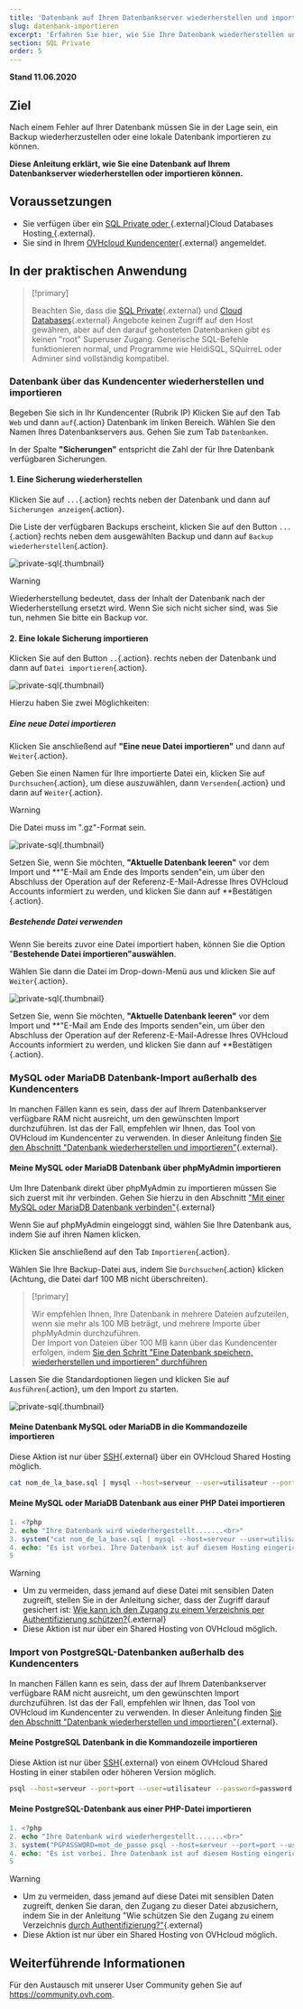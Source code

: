 ```yaml
---
title: 'Datenbank auf Ihrem Datenbankserver wiederherstellen und importieren'
slug: datenbank-importieren
excerpt: 'Erfahren Sie hier, wie Sie Ihre Datenbank wiederherstellen und importieren'
section: SQL Private
order: 5
---
```


**Stand 11.06.2020**

## Ziel

Nach einem Fehler auf Ihrer Datenbank müssen Sie in der Lage sein, ein Backup wiederherzustellen oder eine lokale Datenbank importieren zu können. 

**Diese Anleitung erklärt, wie Sie eine Datenbank auf Ihrem Datenbankserver wiederherstellen oder importieren können.**

## Voraussetzungen

- Sie verfügen über ein [SQL Private oder ](https://www.ovh.com/fr/hebergement-web/options-sql.xml){.external}Cloud Databases Hosting[ ](https://www.ovh.com/fr/cloud-databases){.external}.
- Sie sind in Ihrem [OVHcloud Kundencenter](https://www.ovh.com/auth/?action=gotomanager){.external} angemeldet.

## In der praktischen Anwendung

> [!primary]
>
> Beachten Sie, dass die [SQL Private](https://www.ovh.com/fr/hebergement-web/options-sql.xml){.external} und [Cloud Databases](https://www.ovh.com/fr/cloud-databases){.external} Angebote keinen Zugriff auf den Host gewähren, aber auf den darauf gehosteten Datenbanken gibt es keinen "root" Superuser Zugang. Generische SQL-Befehle funktionieren normal, und Programme wie HeidiSQL, SQuirreL oder Adminer sind vollständig kompatibel.
> 

### Datenbank über das Kundencenter wiederherstellen und importieren

Begeben Sie sich in Ihr Kundencenter (Rubrik IP) Klicken Sie auf den Tab `Web` und dann `auf`{.action} Datenbank im linken Bereich. Wählen Sie den Namen Ihres Datenbankservers aus. Gehen Sie zum Tab `Datenbanken`.

In der Spalte **"Sicherungen"** entspricht die Zahl der für Ihre Datenbank verfügbaren Sicherungen.

#### 1. Eine Sicherung wiederherstellen

Klicken Sie auf `...`{.action} rechts neben der Datenbank und dann auf `Sicherungen anzeigen`{.action}.

Die Liste der verfügbaren Backups erscheint, klicken Sie auf den Button `...`{.action} rechts neben dem ausgewählten Backup und dann auf `Backup wiederherstellen`{.action}.

![private-sql](images/private-sql-restore01.png){.thumbnail}

> [!warning]
>
> Wiederherstellung bedeutet, dass der Inhalt der Datenbank nach der Wiederherstellung ersetzt wird.
> Wenn Sie sich nicht sicher sind, was Sie tun, nehmen Sie bitte ein Backup vor.
> 

#### 2. Eine lokale Sicherung importieren

Klicken Sie auf den Button `..`{.action}. rechts neben der Datenbank und dann auf `Datei importieren`{.action}.

![private-sql](images/private-sql-import01.png){.thumbnail}

Hierzu haben Sie zwei Möglichkeiten:

#####  Eine neue Datei importieren

Klicken Sie anschließend auf **"Eine neue Datei importieren"** und dann auf `Weiter`{.action}.

Geben Sie einen Namen für Ihre importierte Datei ein, klicken Sie auf `Durchsuchen`{.action}, um diese auszuwählen, dann `Versenden`{.action} und dann auf `Weiter`{.action}.

> [!warning]
>
> Die Datei muss im ".gz"-Format sein.
> 

![private-sql](images/private-sql-import02.png){.thumbnail}

Setzen Sie, wenn Sie möchten, **"Aktuelle Datenbank leeren"** vor dem Import und **"E-Mail am Ende des Imports senden"ein, um über den Abschluss der Operation auf der Referenz-E-Mail-Adresse Ihres OVHcloud Accounts informiert zu werden, und klicken Sie dann auf **Bestätigen` `{.action}.

##### Bestehende Datei verwenden

Wenn Sie bereits zuvor eine Datei importiert haben, können Sie die Option "**Bestehende Datei importieren"auswählen**.

Wählen Sie dann die Datei im Drop-down-Menü aus und klicken Sie auf `Weiter`{.action}.

![private-sql](images/private-sql-import03.png){.thumbnail}

Setzen Sie, wenn Sie möchten, **"Aktuelle Datenbank leeren"** vor dem Import und **"E-Mail am Ende des Imports senden"ein, um über den Abschluss der Operation auf der Referenz-E-Mail-Adresse Ihres OVHcloud Accounts informiert zu werden, und klicken Sie dann auf **Bestätigen` `{.action}.

### MySQL oder MariaDB Datenbank-Import außerhalb des Kundencenters

In manchen Fällen kann es sein, dass der auf Ihrem Datenbankserver verfügbare RAM nicht ausreicht, um den gewünschten Import durchzuführen. Ist das der Fall, empfehlen wir Ihnen, das Tool von OVHcloud im Kundencenter zu verwenden. In dieser Anleitung finden [Sie den Abschnitt "Datenbank wiederherstellen und importieren"](./#sauvegarde-restauration-et-importation-depuis-lespace-client_1){.external}.


#### Meine MySQL oder MariaDB Datenbank über phpMyAdmin importieren
Um Ihre Datenbank direkt über phpMyAdmin zu importieren müssen Sie sich zuerst mit ihr verbinden. Gehen Sie hierzu in den Abschnitt ["Mit einer MySQL oder MariaDB Datenbank verbinden"](../tout-sur-le-sql-prive/#se-connecter-a-une-base-de-donnees-mysql-ou-mariadb){.external}

Wenn Sie auf phpMyAdmin eingeloggt sind, wählen Sie Ihre Datenbank aus, indem Sie auf ihren Namen klicken.

Klicken Sie anschließend auf den Tab `Importieren`{.action}.

Wählen Sie Ihre Backup-Datei aus, indem Sie `Durchsuchen`{.action} klicken (Achtung, die Datei darf 100 MB nicht überschreiten).

> [!primary]
>
> Wir empfehlen Ihnen, Ihre Datenbank in mehrere Dateien aufzuteilen, wenn sie mehr als 100 MB beträgt, und mehrere Importe über phpMyAdmin durchzuführen.<br>
> Der Import von Dateien über 100 MB kann über das Kundencenter erfolgen, indem [Sie den Schritt "Eine Datenbank speichern, wiederherstellen und importieren" durchführen](./#sauvegarder-restaurer-et-importer-une-base-de-donnees-depuis-lespace-client) 


Lassen Sie die Standardoptionen liegen und klicken Sie auf `Ausführen`{.action}, um den Import zu starten.

![private-sql](images/private-sql-import04.png){.thumbnail}

#### Meine Datenbank MySQL oder MariaDB in die Kommandozeile importieren

Diese Aktion ist nur über [SSH]( ../mutualise-le-ssh-sur-les-hebergements-mutualises/){.external} über ein OVHcloud Shared Hosting möglich.

```bash
cat nom_de_la_base.sql | mysql --host=serveur --user=utilisateur --port=port --password=password nom_de_la_base
```
#### Meine MySQL oder MariaDB Datenbank aus einer PHP Datei importieren

```php
1. <?php
2. echo "Ihre Datenbank wird wiederhergestellt.......<br>"
3. system("cat nom_de_la_base.sql | mysql --host=serveur --user=utilisateur --port=port --password=password nom_de_la_base");
4. echo: "Es ist vorbei. Ihre Datenbank ist auf diesem Hosting eingerichtet."
5
```

> [!warning]
>
> - Um zu vermeiden, dass jemand auf diese Datei mit sensiblen Daten zugreift, stellen Sie in der Anleitung sicher, dass der Zugriff darauf gesichert ist: [Wie kann ich den Zugang zu einem Verzeichnis per Authentifizierung schützen?]( ../mutualise-le-ssh-sur-les-hebergements-mutualises/){.external}
> - Diese Aktion ist nur über ein Shared Hosting von OVHcloud möglich.
>

### Import von PostgreSQL-Datenbanken außerhalb des Kundencenters

In manchen Fällen kann es sein, dass der auf Ihrem Datenbankserver verfügbare RAM nicht ausreicht, um den gewünschten Import durchzuführen. Ist das der Fall, empfehlen wir Ihnen, das Tool von OVHcloud im Kundencenter zu verwenden. In dieser Anleitung finden [Sie den Abschnitt "Datenbank wiederherstellen und importieren"](./#sauvegarde-restauration-et-importation-depuis-lespace-client_1){.external}.

#### Meine PostgreSQL Datenbank in die Kommandozeile importieren

Diese Aktion ist nur über [SSH]( ../mutualise-le-ssh-sur-les-hebergements-mutualises/){.external} von einem OVHcloud Shared Hosting in einer stabilen oder höheren Version möglich.

```bash
psql --host=serveur --port=port --user=utilisateur --password=password nom_de_la_base < nom_de_la_base.sql
```

#### Meine PostgreSQL-Datenbank aus einer PHP-Datei importieren

```php
1. <?php
2. echo "Ihre Datenbank wird wiederhergestellt.......<br>"
3. system("PGPASSWORD=mot_de_passe psql --host=serveur --port=port --user=utilisateur --password=password nom_de_la_base < nom_de_la_base.sql");
4. echo: "Es ist vorbei. Ihre Datenbank ist auf diesem Hosting eingerichtet."
5
```

> [!warning]
>
> - Um zu vermeiden, dass jemand auf diese Datei mit sensiblen Daten zugreift, denken Sie daran, den Zugang zu dieser Datei abzusichern, indem Sie in der Anleitung "Wie schützen Sie den Zugang zu einem Verzeichnis [durch Authentifizierung?"]( ../mutualise-le-ssh-sur-les-hebergements-mutualises/){.external}
> - Diese Aktion ist nur über ein Shared Hosting von OVHcloud möglich.
>

## Weiterführende Informationen

Für den Austausch mit unserer User Community gehen Sie auf <https://community.ovh.com>.

